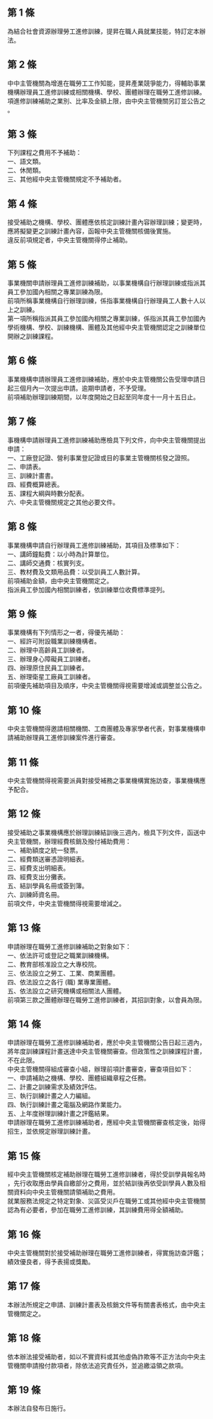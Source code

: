 第 1 條
-------
為結合社會資源辦理勞工進修訓練，提昇在職人員就業技能，特訂定本辦  
法。

第 2 條
-------
中中主管機關為增進在職勞工工作知能，提昇產業競爭能力，得輔助事業  
機構辦理員工進修訓練或相關機構、學校、團體辦理在職勞工進修訓練。  
項進修訓練補助之業別、比率及金額上限，由中央主管機關另訂並公告之  
。

第 3 條
-------
下列課程之費用不予補助：  
一、語文類。  
二、休閒類。  
三、其他經中央主管機關規定不予補助者。

第 4 條
-------
接受補助之機構、學校、團體應依核定訓練計畫內容辦理訓練；變更時，  
應將擬變更之訓練計畫內容，函報中央主管機關核備後實施。  
違反前項規定者，中央主管機關得停止補助。

第 5 條
-------
事業機關申請辦理員工進修訓練補助，以事業機構自行辦理訓練或指派其  
員工參加國內相關之專業訓練為限。  
前項所稱事業機構自行辦理訓練，係指事業機構自行辦理員工人數十人以  
上之訓練。  
第一項所稱指派其員工參加國內相關之專業訓練，係指派其員工參加國內  
學術機構、學校、訓練機構、團體及其他經中央主管機關認定之訓練單位  
開辦之訓練課程。

第 6 條
-------
事業機構申請辦理員工進修訓練補助，應於中央主管機關公告受理申請日  
起三個月內一次提出申請。逾期申請者，不予受理。  
前項補助辦理訓練期間，以年度開始之日起至同年度十一月十五日止。

第 7 條
-------
事機構申請辦理員工進修訓練補助應檢具下列文件，向中央主管機關提出  
申請：  
一、工廠登記證、營利事業登記證或目的事業主管機關核發之證照。  
二、申請表。  
三、訓練計畫書。  
四、經費概算總表。  
五、課程大綱與時數分配表。  
六、中央主管機關規定之其他必要文件。

第 8 條
-------
事業機構申請自行辦理員工進修訓練補助，其項目及標準如下：  
一、講師鐘點費：以小時為計算單位。  
二、講師交通費：核實列支。  
三、教材費及文類用品費：以受訓員工人數計算。  
前項補助金額，由中央主管機關定之。  
指派員工參加國內相關訓練者，依訓練單位收費標準提列。

第 9 條
-------
事業機構有下列情形之一者，得優先補助：  
一、經許可附設職業訓練機構者。  
二、辦理中高齡員工訓練者。  
三、辦理身心障礙員工訓練者。  
四、辦理原住民員工訓練者。  
五、辦理衛星工廠員工訓練者。  
前項優先補助項目及順序，中央主管機關得視需要增減或調整並公告之。

第 10 條
--------
中央主管機關得邀請相關機關、工商團體及專家學者代表，對事業機構申  
請補助辦理員工進修訓練案件進行審查。

第 11 條
--------
中央主管機關得視需要派員對接受補務之事業機構實施訪查，事業機構應  
予配合。

第 12 條
--------
接受補助之事業機構應於辦理訓練結訓後三週內，檢具下列文件，函送中  
央主管機關，辦理經費核銷及撥付補助費用：  
一、補助額度之統一發票。  
二、經費類送審憑證明細表。  
三、經費支出明細表。  
四、經費支出分攤表。  
五、結訓學員名冊或簽到簿。  
六、訓練師資名冊。  
前項文件，中央主管機關得視需要增減之。

第 13 條
--------
申請辦理在職勞工進修訓練補助之對象如下：  
一、依法許可或登記之職業訓練機構。  
二、教育部核准設立之大專校院。  
三、依法設立之勞工、工業、商業團體。  
四、依法設立之各行 (職) 業專業團體。  
五、依法設立之研究機構或相關法人團體。  
前項第三款之團體辦理在職勞工進修訓練者，其招訓對象，以會員為限。

第 14 條
--------
申請辦理在職勞工進修訓練補助者，應於中央主管機關公告日起三週內，  
將年度訓練課程計畫送達中央主管機關審查。但政策性之訓練課程計畫，  
不在此限。  
中央主管機關得組成審查小組，辦理前項計畫審查，審查項目如下：  
一、申請補助之機構、學校、團體組織章程之任務。  
二、計畫之訓練需求及績效評估。  
三、執行訓練計畫之人力編組。  
四、執行訓練計畫之電腦及網路作業能力。  
五、上年度辦理訓練計畫之評鑑結果。  
申請辦理在職勞工進修訓練補助者，應經中央主管機關審查核定後，始得  
招生，並依規定辦理訓練計畫。

第 15 條
--------
經中央主管機關核定補助辦理在職勞工進修訓練者，得於受訓學員報名時  
，先行收取應由學員自繳部分之費用，並於結訓後再依受訓學員人數及相  
關資料向中央主管機關請領補助之費用。  
就業服務法規定之特定對象、災區受災戶在職勞工或其他經中央主管機關  
認為有必要者，參加在職勞工進修訓練，其訓練費用得全額補助。

第 16 條
--------
中央主管機關對於接受補助辦理在職勞工進修訓練者，得實施訪查評鑑；  
績效優良者，得予表揚或獎勵。

第 17 條
--------
本辦法所規定之申請、訓練計畫表及核銷文件等有關書表格式，由中央主  
管機關定之。

第 18 條
--------
依本辦法接受補助者，如以不實資料或其他虛偽詐欺等不正方法向中央主  
管機關申請撥付款項者，除依法追究責任外，並追繳溢領之款項。

第 19 條
--------
本辦法自發布日施行。

